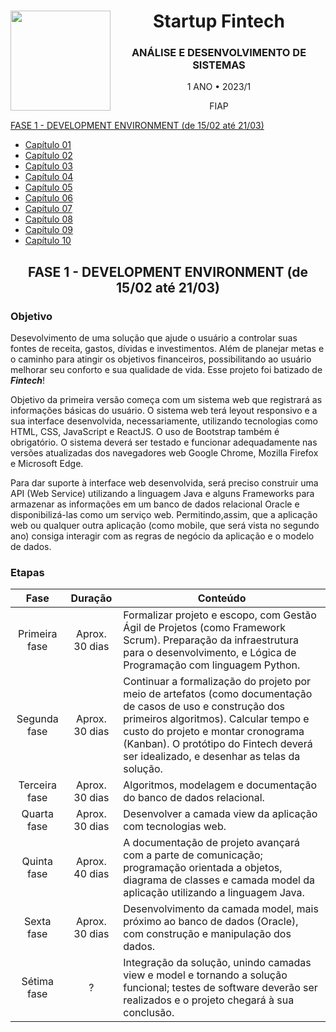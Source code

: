 <div align="center">
<a href="https://github.com/monicaquintal" target="_blank"><img align="left" height="160" src="https://cdn-icons-png.flaticon.com/512/1055/1055666.png" /></a>
<h1>Startup Fintech</h1>
<h3>ANÁLISE E DESENVOLVIMENTO DE SISTEMAS</h3>
<p>1 ANO • 2023/1</p>
<p>FIAP</p>
</div>

<div align="justify">

  <a href="#fase01">FASE 1 - DEVELOPMENT ENVIRONMENT (de 15/02 até 21/03)</a>

  - <a href="#fase1cap01">Capítulo 01</a>
  - <a href="#fase1cap02">Capítulo 02</a>
  - <a href="#fase1cap03">Capítulo 03</a>
  - <a href="#fase1cap04">Capítulo 04</a>
  - <a href="#fase1cap05">Capítulo 05</a>
  - <a href="#fase1cap06">Capítulo 06</a>
  - <a href="#fase1cap07">Capítulo 07</a>
  - <a href="#fase1cap08">Capítulo 08</a>
  - <a href="#fase1cap09">Capítulo 09</a>
  - <a href="#fase1cap10">Capítulo 10</a>
</div>

<div class="fase01" align="center">
<h2>FASE 1 - DEVELOPMENT ENVIRONMENT (de 15/02 até 21/03)</h2>
</div>

### Objetivo

Desevolvimento de uma solução que ajude o usuário a controlar suas fontes de receita, gastos, dívidas e investimentos. Além de planejar metas e o caminho para atingir os objetivos financeiros, possibilitando ao usuário melhorar seu conforto e sua qualidade de vida. Esse projeto foi batizado de ***Fintech***!

Objetivo da primeira versão começa com um sistema web que registrará as informações básicas do usuário. O sistema web terá leyout responsivo e a sua interface desenvolvida, necessariamente, utilizando tecnologias como HTML, CSS, JavaScript e ReactJS. O uso de    Bootstrap também é obrigatório. O sistema deverá ser testado e funcionar adequadamente nas versões atualizadas dos navegadores web Google Chrome, Mozilla Firefox e Microsoft Edge.

Para dar suporte à interface web desenvolvida, será preciso construir uma API (Web Service) utilizando a linguagem Java e alguns Frameworks para armazenar as informações em um banco de dados relacional Oracle e disponibilizá-las como um serviço web. Permitindo,assim, que a aplicação web ou qualquer outra aplicação (como  mobile,  que  será  vista  no  segundo  ano) consiga interagir com as regras de negócio da aplicação e o modelo de dados. 

### Etapas

Fase | Duração | Conteúdo
:-----:|:---------:|----------
Primeira fase | Aprox. 30 dias | Formalizar projeto e escopo, com Gestão  Ágil  de  Projetos (como Framework  Scrum). Preparação da infraestrutura para o desenvolvimento, e Lógica de Programação com linguagem Python.
Segunda fase | Aprox. 30 dias | Continuar a formalização do projeto por meio de artefatos (como documentação de casos de uso e construção dos primeiros algoritmos). Calcular tempo e custo do projeto e montar cronograma (Kanban). O protótipo do Fintech deverá ser idealizado, e desenhar as telas da solução.
Terceira fase | Aprox. 30 dias | Algoritmos, modelagem e documentação do banco de dados relacional.
Quarta fase | Aprox. 30 dias | Desenvolver a camada view da aplicação com tecnologias web.
Quinta fase | Aprox. 40 dias | A documentação de projeto avançará com a parte de comunicação; programação orientada a objetos, diagrama de classes e camada model da aplicação utilizando a linguagem Java.
Sexta fase | Aprox. 30 dias | Desenvolvimento da camada model, mais próximo ao banco de dados (Oracle), com construção e manipulação dos dados.
Sétima fase | ? | Integração da solução, unindo camadas view e model e tornando a solução funcional; testes de software deverão ser realizados e o projeto chegará à sua conclusão.

